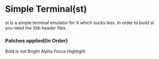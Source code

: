 # Simple Terminal(st)

st is a simple terminal emulator for X which sucks less.
In order to build st you need the Xlib header files.

### Patches applied(In Order)

Bold is not Bright
Alpha Focus Highlight
